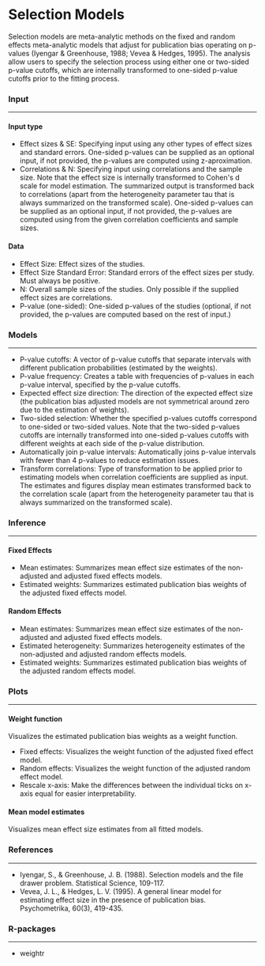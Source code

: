 Selection Models
===

Selection models are meta-analytic methods on the fixed and random effects meta-analytic models that adjust for publication bias operating on p-values (Iyengar & Greenhouse, 1988; Vevea & Hedges, 1995). The analysis allow users to specify the selection process using either one or two-sided p-value cutoffs, which are internally transformed to one-sided p-value cutoffs prior to the fitting process.

### Input
---
#### Input type
- Effect sizes & SE: Specifying input using any other types of effect sizes and standard errors. One-sided p-values can be supplied as an optional input, if not provided, the p-values are computed using z-aproximation.
- Correlations & N: Specifying input using correlations and the sample size. Note that the effect size is internally transformed to Cohen's d scale for model estimation. The summarized output is transformed back to correlations (apart from the heterogeneity parameter tau that is always summarized on the transformed scale). One-sided p-values can be supplied as an optional input, if not provided, the p-values are computed using from the given correlation coefficients and sample sizes.

#### Data
- Effect Size: Effect sizes of the studies.
- Effect Size Standard Error: Standard errors of the effect sizes per study. Must always be positive.
- N: Overall sample sizes of the studies. Only possible if the supplied effect sizes are correlations.
- P-value (one-sided): One-sided p-values of the studies (optional, if not provided, the p-values are computed based on the rest of input.)


### Models
---
- P-value cutoffs: A vector of p-value cutoffs that separate intervals with different publication probabilities (estimated by the weights).
- P-value frequency: Creates a table with frequencies of p-values in each p-value interval, specified by the p-value cutoffs.
- Expected effect size direction: The direction of the expected effect size (the publication bias adjusted models are not symmetrical around zero due to the estimation of weights).
- Two-sided selection: Whether the specified p-values cutoffs correspond to one-sided or two-sided values. Note that the two-sided p-values cutoffs are internally transformed into one-sided p-values cutoffs with different weights at each side of the p-value distribution.
- Automatically join p-value intervals: Automatically joins p-value intervals with fewer than 4 p-values to reduce estimation issues.
- Transform correlations: Type of transformation to be applied prior to estimating models when correlation coefficients are supplied as input. The estimates and figures display mean estimates transformed back to the correlation scale (apart from the heterogeneity parameter tau that is always summarized on the transformed scale).


### Inference
---
#### Fixed Effects
- Mean estimates: Summarizes mean effect size estimates of the non-adjusted and adjusted fixed effects models.
- Estimated weights: Summarizes estimated publication bias weights of the adjusted fixed effects model.

#### Random Effects
- Mean estimates: Summarizes mean effect size estimates of the non-adjusted and adjusted fixed effects models.
- Estimated heterogeneity: Summarizes heterogeneity estimates of the non-adjusted and adjusted random effects models.
- Estimated weights: Summarizes estimated publication bias weights of the adjusted random effects model.


### Plots
---
#### Weight function
Visualizes the estimated publication bias weights as a weight function.
  - Fixed effects: Visualizes the weight function of the adjusted fixed effect model.
  - Random effects: Visualizes the weight function of the adjusted random effect model.
  - Rescale x-axis: Make the differences between the individual ticks on x-axis equal for easier interpretability.

#### Mean model estimates
Visualizes mean effect size estimates from all fitted models.


### References
---
- Iyengar, S., & Greenhouse, J. B. (1988). Selection models and the file drawer problem. Statistical Science, 109-117.
- Vevea, J. L., & Hedges, L. V. (1995). A general linear model for estimating effect size in the presence of publication bias. Psychometrika, 60(3), 419-435.


### R-packages
---
- weightr
